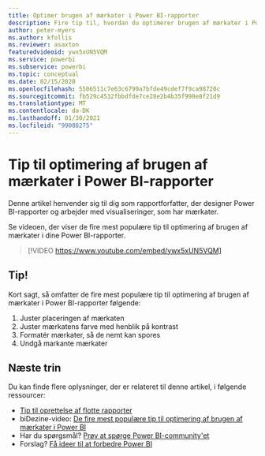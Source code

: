 ```yaml
---
title: Optimer brugen af mærkater i Power BI-rapporter
description: Fire tip til, hvordan du optimerer brugen af mærkater i Power BI-rapportvisualiseringer, i Power BI Desktop eller i Power BI-tjenesten.
author: peter-myers
ms.author: kfollis
ms.reviewer: asaxton
featuredvideoid: ywx5xUN5VQM
ms.service: powerbi
ms.subservice: powerbi
ms.topic: conceptual
ms.date: 02/15/2020
ms.openlocfilehash: 5506511c7e63c6799a7bfde49cdef7f9ca98720c
ms.sourcegitcommit: fb529c4532fbbdfde7ce28e2b4b35f990e8f21d9
ms.translationtype: MT
ms.contentlocale: da-DK
ms.lasthandoff: 01/30/2021
ms.locfileid: "99088275"
---
```

# <a name="tips-to-optimize-the-use-of-labels-in-power-bi-reports"></a>Tip til optimering af brugen af mærkater i Power BI-rapporter

Denne artikel henvender sig til dig som rapportforfatter, der designer Power BI-rapporter og arbejder med visualiseringer, som har mærkater.

Se videoen, der viser de fire mest populære tip til optimering af brugen af mærkater i dine Power BI-rapporter.

> [!VIDEO https://www.youtube.com/embed/ywx5xUN5VQM]

## <a name="tips"></a>Tip!

Kort sagt, så omfatter de fire mest populære tip til optimering af brugen af mærkater i Power BI-rapporter følgende:

1. Juster placeringen af mærkaten
1. Juster mærkatens farve med henblik på kontrast
1. Formatér mærkater, så de nemt kan spores
1. Undgå markante mærkater

## <a name="next-steps"></a>Næste trin

Du kan finde flere oplysninger, der er relateret til denne artikel, i følgende ressourcer:

- [Tip til oprettelse af flotte rapporter](../create-reports/desktop-tips-and-tricks-for-creating-reports.md)
- biDezine-video: [De fire mest populære tip til optimering af brugen af mærkater i Power BI](https://www.youtube.com/watch?v=ywx5xUN5VQM)
- Har du spørgsmål? [Prøv at spørge Power BI-community'et](https://community.powerbi.com/)
- Forslag? [Få ideer til at forbedre Power BI](https://ideas.powerbi.com)

